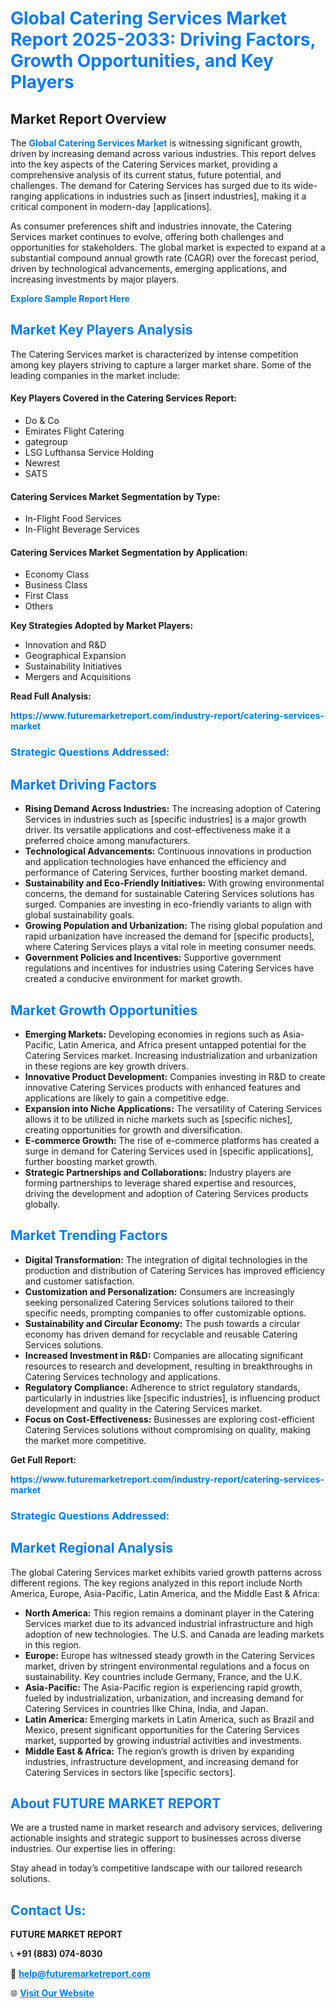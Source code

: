 <h1 style="color: #007BFF;">Global Catering Services Market Report 2025-2033: Driving Factors, Growth Opportunities, and Key Players</h1>

<section id="overview">
<h2>Market Report Overview</h2>
<p>The <a href="https://www.futuremarketreport.com/industry-report/catering-services-market" style="color: #007BFF; text-decoration: none;"><strong>Global Catering Services Market</strong></a> is witnessing significant growth, driven by increasing demand across various industries. This report delves into the key aspects of the Catering Services market, providing a comprehensive analysis of its current status, future potential, and challenges. The demand for Catering Services has surged due to its wide-ranging applications in industries such as [insert industries], making it a critical component in modern-day [applications].</p>
<p>As consumer preferences shift and industries innovate, the Catering Services market continues to evolve, offering both challenges and opportunities for stakeholders. The global market is expected to expand at a substantial compound annual growth rate (CAGR) over the forecast period, driven by technological advancements, emerging applications, and increasing investments by major players.</p>
</section>

<section id="overview">
<p><a href="https://www.futuremarketreport.com/request-sample/reportId=64133" style="color: #007BFF; text-decoration: none;"><strong>Explore Sample Report Here</strong></a></p>
</section>

<section id="key-players">
<h2 style="color: #007BFF;">Market Key Players Analysis</h2>
<p>The Catering Services market is characterized by intense competition among key players striving to capture a larger market share. Some of the leading companies in the market include:</p>
<h4>Key Players Covered in the Catering Services Report:</h4>
<ul><li>Do &amp; Co</li><li>Emirates Flight Catering</li><li>gategroup</li><li>LSG Lufthansa Service Holding</li><li>Newrest</li><li>SATS</li></ul>
<h4>Catering Services Market Segmentation by Type:</h4>
<ul><li>In-Flight Food Services</li><li>In-Flight Beverage Services</li></ul>

<h4>Catering Services Market Segmentation by Application:</h4>
<ul><li>Economy Class</li><li>Business Class</li><li>First Class</li><li>Others</li></ul>
<p><strong>Key Strategies Adopted by Market Players:</strong></p>
<ul>
<li>Innovation and R&D</li>
<li>Geographical Expansion</li>
<li>Sustainability Initiatives</li>
<li>Mergers and Acquisitions</li>
</ul>
</section>

<section>
<p><strong>Read Full Analysis: </strong></p><a href="https://www.futuremarketreport.com/industry-report/catering-services-market" style="color: #007BFF; text-decoration: none;"><strong>https://www.futuremarketreport.com/industry-report/catering-services-market</strong></a>
<h3 style="color: #007BFF;">Strategic Questions Addressed:</h3>
</section>

<section id="driving-factors">
<h2 style="color: #007BFF;">Market Driving Factors</h2>
<ul>
<li><strong>Rising Demand Across Industries:</strong> The increasing adoption of Catering Services in industries such as [specific industries] is a major growth driver. Its versatile applications and cost-effectiveness make it a preferred choice among manufacturers.</li>
<li><strong>Technological Advancements:</strong> Continuous innovations in production and application technologies have enhanced the efficiency and performance of Catering Services, further boosting market demand.</li>
<li><strong>Sustainability and Eco-Friendly Initiatives:</strong> With growing environmental concerns, the demand for sustainable Catering Services solutions has surged. Companies are investing in eco-friendly variants to align with global sustainability goals.</li>
<li><strong>Growing Population and Urbanization:</strong> The rising global population and rapid urbanization have increased the demand for [specific products], where Catering Services plays a vital role in meeting consumer needs.</li>
<li><strong>Government Policies and Incentives:</strong> Supportive government regulations and incentives for industries using Catering Services have created a conducive environment for market growth.</li>
</ul>
</section>

<section id="growth-opportunities">
<h2 style="color: #007BFF;">Market Growth Opportunities</h2>
<ul>
<li><strong>Emerging Markets:</strong> Developing economies in regions such as Asia-Pacific, Latin America, and Africa present untapped potential for the Catering Services market. Increasing industrialization and urbanization in these regions are key growth drivers.</li>
<li><strong>Innovative Product Development:</strong> Companies investing in R&D to create innovative Catering Services products with enhanced features and applications are likely to gain a competitive edge.</li>
<li><strong>Expansion into Niche Applications:</strong> The versatility of Catering Services allows it to be utilized in niche markets such as [specific niches], creating opportunities for growth and diversification.</li>
<li><strong>E-commerce Growth:</strong> The rise of e-commerce platforms has created a surge in demand for Catering Services used in [specific applications], further boosting market growth.</li>
<li><strong>Strategic Partnerships and Collaborations:</strong> Industry players are forming partnerships to leverage shared expertise and resources, driving the development and adoption of Catering Services products globally.</li>
</ul>
</section>

<section id="trending-factors">
<h2 style="color: #007BFF;">Market Trending Factors</h2>
<ul>
<li><strong>Digital Transformation:</strong> The integration of digital technologies in the production and distribution of Catering Services has improved efficiency and customer satisfaction.</li>
<li><strong>Customization and Personalization:</strong> Consumers are increasingly seeking personalized Catering Services solutions tailored to their specific needs, prompting companies to offer customizable options.</li>
<li><strong>Sustainability and Circular Economy:</strong> The push towards a circular economy has driven demand for recyclable and reusable Catering Services solutions.</li>
<li><strong>Increased Investment in R&D:</strong> Companies are allocating significant resources to research and development, resulting in breakthroughs in Catering Services technology and applications.</li>
<li><strong>Regulatory Compliance:</strong> Adherence to strict regulatory standards, particularly in industries like [specific industries], is influencing product development and quality in the Catering Services market.</li>
<li><strong>Focus on Cost-Effectiveness:</strong> Businesses are exploring cost-efficient Catering Services solutions without compromising on quality, making the market more competitive.</li>
</ul>
</section>

<section>
<p><strong>Get Full Report: </strong></p><a href="https://www.futuremarketreport.com/industry-report/catering-services-market" style="color: #007BFF; text-decoration: none;"><strong>https://www.futuremarketreport.com/industry-report/catering-services-market</strong></a>
<h3 style="color: #007BFF;">Strategic Questions Addressed:</h3>
</section>


<section id="regional-analysis">
<h2 style="color: #007BFF;">Market Regional Analysis</h2>
<p>The global Catering Services market exhibits varied growth patterns across different regions. The key regions analyzed in this report include North America, Europe, Asia-Pacific, Latin America, and the Middle East & Africa:</p>
<ul>
<li><strong>North America:</strong> This region remains a dominant player in the Catering Services market due to its advanced industrial infrastructure and high adoption of new technologies. The U.S. and Canada are leading markets in this region.</li>
<li><strong>Europe:</strong> Europe has witnessed steady growth in the Catering Services market, driven by stringent environmental regulations and a focus on sustainability. Key countries include Germany, France, and the U.K.</li>
<li><strong>Asia-Pacific:</strong> The Asia-Pacific region is experiencing rapid growth, fueled by industrialization, urbanization, and increasing demand for Catering Services in countries like China, India, and Japan.</li>
<li><strong>Latin America:</strong> Emerging markets in Latin America, such as Brazil and Mexico, present significant opportunities for the Catering Services market, supported by growing industrial activities and investments.</li>
<li><strong>Middle East & Africa:</strong> The region’s growth is driven by expanding industries, infrastructure development, and increasing demand for Catering Services in sectors like [specific sectors].</li>
</ul>
</section>

<footer>
<h2 style="color: #007BFF;">About FUTURE MARKET REPORT</h2>
<p>We are a trusted name in market research and advisory services, delivering actionable insights and strategic support to businesses across diverse industries. Our expertise lies in offering:</p>

<p>Stay ahead in today’s competitive landscape with our tailored research solutions.</p>

<h2 style="color: #007BFF;">Contact Us:</h2>
<p><strong>FUTURE MARKET REPORT</strong></p>
<p>📞 <strong>+91 (883) 074-8030</strong></p>
<p>📧 <strong><a href="mailto:help@futuremarketreport.com" style="color: #007BFF;">help@futuremarketreport.com</a></strong></p>
<p>🌐 <strong><a href="https://www.futuremarketreport.com/" style="color: #007BFF;">Visit Our Website</a></strong></p>
</footer>